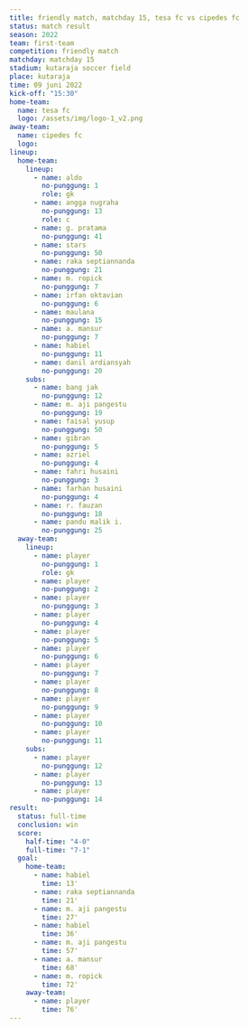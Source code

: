 ```yaml
---
title: friendly match, matchday 15, tesa fc vs cipedes fc
status: match result
season: 2022
team: first-team
competition: friendly match
matchday: matchday 15
stadium: kutaraja soccer field
place: kutaraja
time: 09 juni 2022
kick-off: "15:30"
home-team:
  name: tesa fc
  logo: /assets/img/logo-1_v2.png
away-team:
  name: cipedes fc
  logo: 
lineup:
  home-team:
    lineup:
      - name: aldo
        no-punggung: 1
        role: gk
      - name: angga nugraha
        no-punggung: 13
        role: c
      - name: g. pratama
        no-punggung: 41
      - name: stars
        no-punggung: 50
      - name: raka septiannanda
        no-punggung: 21
      - name: m. ropick
        no-punggung: 7
      - name: irfan oktavian
        no-punggung: 6
      - name: maulana
        no-punggung: 15
      - name: a. mansur
        no-punggung: 7
      - name: habiel
        no-punggung: 11
      - name: danil ardiansyah
        no-punggung: 20
    subs:
      - name: bang jak
        no-punggung: 12
      - name: m. aji pangestu
        no-punggung: 19
      - name: faisal yusup
        no-punggung: 50
      - name: gibran
        no-punggung: 5
      - name: azriel
        no-punggung: 4
      - name: fahri husaini
        no-punggung: 3
      - name: farhan husaini
        no-punggung: 4
      - name: r. fauzan
        no-punggung: 18
      - name: pandu malik i.
        no-punggung: 25
  away-team:
    lineup:
      - name: player
        no-punggung: 1
        role: gk
      - name: player
        no-punggung: 2
      - name: player
        no-punggung: 3
      - name: player
        no-punggung: 4
      - name: player
        no-punggung: 5
      - name: player
        no-punggung: 6
      - name: player
        no-punggung: 7
      - name: player
        no-punggung: 8
      - name: player
        no-punggung: 9
      - name: player
        no-punggung: 10
      - name: player
        no-punggung: 11
    subs:
      - name: player
        no-punggung: 12
      - name: player
        no-punggung: 13
      - name: player
        no-punggung: 14
result:
  status: full-time
  conclusion: win
  score:
    half-time: "4-0"
    full-time: "7-1"
  goal:
    home-team:
      - name: habiel
        time: 13'
      - name: raka septiannanda
        time: 21'
      - name: m. aji pangestu
        time: 27'
      - name: habiel
        time: 36'
      - name: m. aji pangestu
        time: 57'
      - name: a. mansur
        time: 68'
      - name: m. ropick
        time: 72'
    away-team:
      - name: player
        time: 76'
---
```

